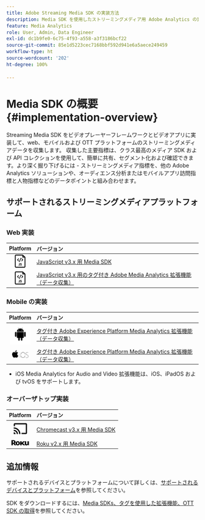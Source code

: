 ```yaml
---
title: Adobe Streaming Media SDK の実装方法
description: Media SDK を使用したストリーミングメディア用 Adobe Analytics の実装について説明します。
feature: Media Analytics
role: User, Admin, Data Engineer
exl-id: dc1b9fe0-6c75-4f93-a558-a3f3186bcf22
source-git-commit: 85e1d5223cec7168bbf592d941e6a5aece249459
workflow-type: ht
source-wordcount: '202'
ht-degree: 100%

---
```


# Media SDK の概要 {#implementation-overview}

Streaming Media SDK をビデオプレーヤーフレームワークとビデオアプリに実装して、web、モバイルおよび OTT プラットフォームのストリーミングメディアデータを収集します。 収集した主要指標は、クラス最高のメディア SDK および API コレクションを使用して、簡単に共有、セグメント化および確認できます。より深く掘り下げるには - ストリーミングメディア指標を、他の Adobe Analytics ソリューションや、オーディエンス分析またはモバイルアプリ訪問指標と人物指標などのデータポイントと組み合わせます。

## サポートされるストリーミングメディアプラットフォーム

### Web 実装

| Platform | バージョン |
|:----:|:----|
| <img src="assets/javascript-icon.png"> | [JavaScript v3.x 用 Media SDK](../../getting-started/download-sdks.md#web-implementation-download-web-sdk) |
| <img src="assets/javascript-icon.png"> | [JavaScript v3.x 用のタグ付き Adobe Media Analytics 拡張機能（データ収集）](../../getting-started/download-sdks.md#web-implementation-download-web-sdk) |

### Mobile の実装

| Platform | バージョン |
|:----:|:----|
| <img src="assets/android-icon.png"> | [タグ付き Adobe Experience Platform Media Analytics 拡張機能（データ収集）](../../getting-started/download-sdks.md#mobile-implementation-get-mobile-extension) |
| <img src="assets/apple-ios-icon.png"> | [タグ付き Adobe Experience Platform Media Analytics 拡張機能（データ収集）](../../getting-started/download-sdks.md#mobile-implementation-get-mobile-extension) |

* iOS Media Analytics for Audio and Video 拡張機能は、iOS、iPadOS および tvOS をサポートします。

### オーバーザトップ実装

| Platform | バージョン |
|:------:|:-----|
| <img src="assets/chromecast-icon.png"> | [Chromecast v3.x 用 Media SDK](../../getting-started/download-sdks.md#over-the-top-implementation-download-ott-libraries) |
| <img src="assets/roku-icon.png"> | [Roku v2.x 用 Media SDK](../../getting-started/download-sdks.md#over-the-top-implementation-download-ott-libraries) |


## 追加情報

サポートされるデバイスとプラットフォームについて詳しくは、[サポートされるデバイスとプラットフォーム](/help/getting-started/supported-devices.md)を参照してください。

SDK をダウンロードするには、[Media SDKs、タグを使用した拡張機能、OTT SDK の取得](/help/getting-started/download-sdks.md)を参照してください。
